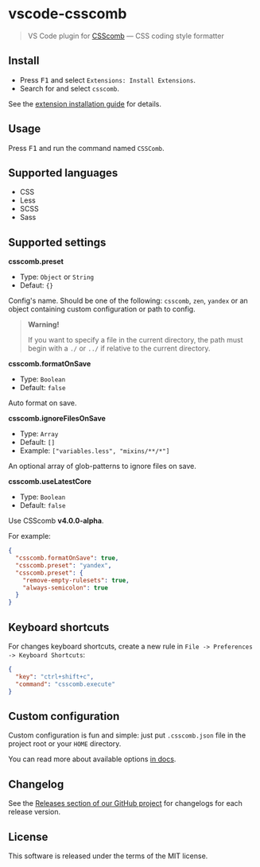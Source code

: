 # vscode-csscomb

> VS Code plugin for [CSScomb](http://csscomb.com/) — CSS coding style formatter

## Install

  * Press <kbd>F1</kbd> and select `Extensions: Install Extensions`.
  * Search for and select `csscomb`.

See the [extension installation guide](https://code.visualstudio.com/docs/editor/extension-gallery) for details.

## Usage

Press <kbd>F1</kbd> and run the command named `CSSComb`.

## Supported languages

  * CSS
  * Less
  * SCSS
  * Sass

## Supported settings

**csscomb.preset**

  * Type: `Object` or `String`
  * Defaut: `{}`

Config's name. Should be one of the following: `csscomb`, `zen`, `yandex` or an object containing custom configuration or path to config.

> **Warning!**
>
> If you want to specify a file in the current directory, the path must begin with a `./` or `../` if relative to the current directory.

**csscomb.formatOnSave**

  * Type: `Boolean`
  * Default: `false`

Auto format on save.

**csscomb.ignoreFilesOnSave**

  * Type: `Array`
  * Default: `[]`
  * Example: `["variables.less", "mixins/**/*"]`

An optional array of glob-patterns to ignore files on save.

**csscomb.useLatestCore**

  * Type: `Boolean`
  * Default: `false`

Use CSScomb **v4.0.0-alpha**.

For example:

```json
{
  "csscomb.formatOnSave": true,
  "csscomb.preset": "yandex",
  "csscomb.preset": {
    "remove-empty-rulesets": true,
    "always-semicolon": true
  }
}
```

## Keyboard shortcuts

For changes keyboard shortcuts, create a new rule in `File -> Preferences -> Keyboard Shortcuts`:

```json
{
  "key": "ctrl+shift+c",
  "command": "csscomb.execute"
}
```

## Custom configuration

Custom configuration is fun and simple: just put `.csscomb.json` file in the project root or your `HOME` directory.

You can read more about available options [in docs](https://github.com/csscomb/csscomb.js/blob/master/doc/options.md).

## Changelog

See the [Releases section of our GitHub project](https://github.com/mrmlnc/vscode-csscomb/releases) for changelogs for each release version.

## License

This software is released under the terms of the MIT license.
